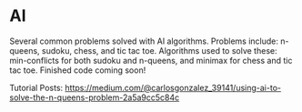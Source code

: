 # AI
Several common problems solved with AI algorithms. Problems include: n-queens, sudoku, chess, and tic tac toe. 
Algorithms used to solve these: min-conflicts for both sudoku and n-queens, and minimax for chess and tic tac toe. Finished code coming soon!

Tutorial Posts: https://medium.com/@carlosgonzalez_39141/using-ai-to-solve-the-n-queens-problem-2a5a9cc5c84c
